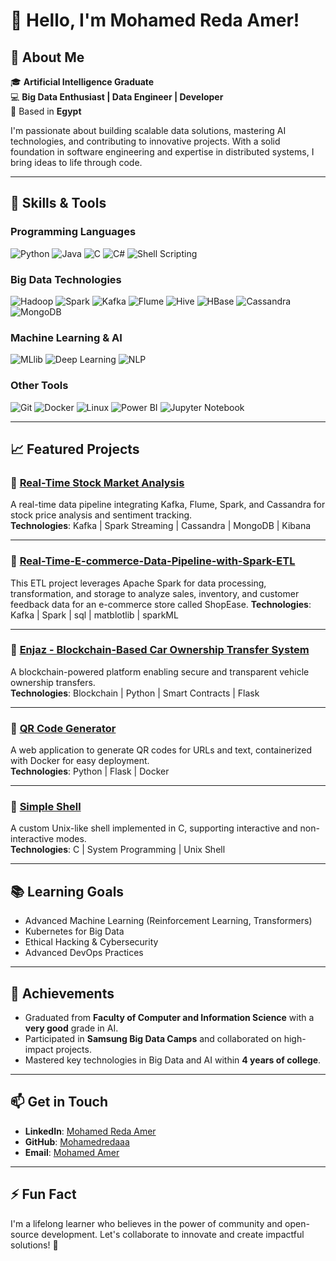 # 👋 Hello, I'm Mohamed Reda Amer!

## 🚀 About Me
🎓 **Artificial Intelligence Graduate**  
💻 **Big Data Enthusiast | Data Engineer | Developer**  
📍 Based in **Egypt**  

I'm passionate about building scalable data solutions, mastering AI technologies, and contributing to innovative projects. With a solid foundation in software engineering and expertise in distributed systems, I bring ideas to life through code.

---

## 🔧 Skills & Tools

### **Programming Languages**
![Python](https://img.shields.io/badge/Python-3776AB?style=for-the-badge&logo=python&logoColor=white)
![Java](https://img.shields.io/badge/Java-007396?style=for-the-badge&logo=java&logoColor=white)
![C](https://img.shields.io/badge/C-00599C?style=for-the-badge&logo=c&logoColor=white)
![C#](https://img.shields.io/badge/C%23-239120?style=for-the-badge&logo=c-sharp&logoColor=white)
![Shell Scripting](https://img.shields.io/badge/Shell_Scripting-4EAA25?style=for-the-badge&logo=gnu-bash&logoColor=white)

### **Big Data Technologies**
![Hadoop](https://img.shields.io/badge/Hadoop-66CCFF?style=for-the-badge&logo=apache-hadoop&logoColor=black)
![Spark](https://img.shields.io/badge/Apache%20Spark-E25A1C?style=for-the-badge&logo=apachespark&logoColor=white)
![Kafka](https://img.shields.io/badge/Apache%20Kafka-231F20?style=for-the-badge&logo=apachekafka&logoColor=white)
![Flume](https://img.shields.io/badge/Apache%20Flume-0099CC?style=for-the-badge)
![Hive](https://img.shields.io/badge/Apache%20Hive-FCC624?style=for-the-badge&logo=apachehive&logoColor=black)
![HBase](https://img.shields.io/badge/HBase-DC382D?style=for-the-badge)
![Cassandra](https://img.shields.io/badge/Apache%20Cassandra-1287B1?style=for-the-badge&logo=apachecassandra&logoColor=white)
![MongoDB](https://img.shields.io/badge/MongoDB-47A248?style=for-the-badge&logo=mongodb&logoColor=white)

### **Machine Learning & AI**
![MLlib](https://img.shields.io/badge/Spark%20MLlib-E25A1C?style=for-the-badge)
![Deep Learning](https://img.shields.io/badge/Deep%20Learning-FF6F00?style=for-the-badge)
![NLP](https://img.shields.io/badge/NLP-0052CC?style=for-the-badge)

### **Other Tools**
![Git](https://img.shields.io/badge/Git-F05032?style=for-the-badge&logo=git&logoColor=white)
![Docker](https://img.shields.io/badge/Docker-2496ED?style=for-the-badge&logo=docker&logoColor=white)
![Linux](https://img.shields.io/badge/Linux-FCC624?style=for-the-badge&logo=linux&logoColor=black)
![Power BI](https://img.shields.io/badge/Power%20BI-F2C811?style=for-the-badge&logo=powerbi&logoColor=black)
![Jupyter Notebook](https://img.shields.io/badge/Jupyter-F37626?style=for-the-badge&logo=jupyter&logoColor=white)

---

## 📈 Featured Projects

### 🔗 [Real-Time Stock Market Analysis](https://github.com/Mohamedredaaa/StockMarketAnalysis)
A real-time data pipeline integrating Kafka, Flume, Spark, and Cassandra for stock price analysis and sentiment tracking.  
**Technologies**: Kafka | Spark Streaming | Cassandra | MongoDB | Kibana  

---
### 🔗 [Real-Time-E-commerce-Data-Pipeline-with-Spark-ETL](https://github.com/Mohamedredaaa/Real-Time-E-commerce-Data-Pipeline-with-Spark-ETL)
This ETL project leverages Apache Spark for data processing, transformation, and storage to analyze sales, inventory, and customer feedback data for an e-commerce store called ShopEase. 
**Technologies**: Kafka | Spark  | sql | matblotlib | sparkML  

---

### 🔗 [Enjaz - Blockchain-Based Car Ownership Transfer System](https://github.com/Mohamedredaaa/Enjaz)
A blockchain-powered platform enabling secure and transparent vehicle ownership transfers.  
**Technologies**: Blockchain | Python | Smart Contracts | Flask  

---

### 🔗 [QR Code Generator](https://github.com/Mohamedredaaa/qr-code-gen)
A web application to generate QR codes for URLs and text, containerized with Docker for easy deployment.  
**Technologies**: Python | Flask | Docker  

---

### 🔗 [Simple Shell](https://github.com/Mohamedredaaa/simple_shell)
A custom Unix-like shell implemented in C, supporting interactive and non-interactive modes.  
**Technologies**: C | System Programming | Unix Shell  

---

## 📚 Learning Goals
- Advanced Machine Learning (Reinforcement Learning, Transformers)
- Kubernetes for Big Data
- Ethical Hacking & Cybersecurity
- Advanced DevOps Practices

---

## 🌟 Achievements
- Graduated from **Faculty of Computer and Information Science** with a **very good** grade in AI.
- Participated in **Samsung Big Data Camps** and collaborated on high-impact projects.
- Mastered key technologies in Big Data and AI within **4 years of college**.

---

## 📫 Get in Touch
- **LinkedIn**: [Mohamed Reda Amer](https://www.linkedin.com/in/Mohamedredaaa)
- **GitHub**: [Mohamedredaaa](https://github.com/Mohamedredaaa)
- **Email**: [Mohamed Amer](mohamedamer1423@gmail.com)

---

## ⚡ Fun Fact
I'm a lifelong learner who believes in the power of community and open-source development. Let's collaborate to innovate and create impactful solutions! 🚀
